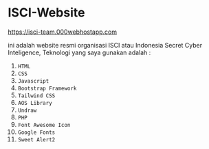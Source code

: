 # ISCI-Website

https://isci-team.000webhostapp.com

ini adalah website resmi organisasi ISCI atau Indonesia Secret Cyber Inteligence, 
Teknologi yang saya gunakan adalah : 
1. `HTML`
2. `CSS`
3. `Javascript`
4. `Bootstrap Framework`
5. `Tailwind CSS`
6. `AOS Library`
7. `Undraw`
8. `PHP`
9. `Font Awesome Icon`
10. `Google Fonts`
11. `Sweet Alert2`
